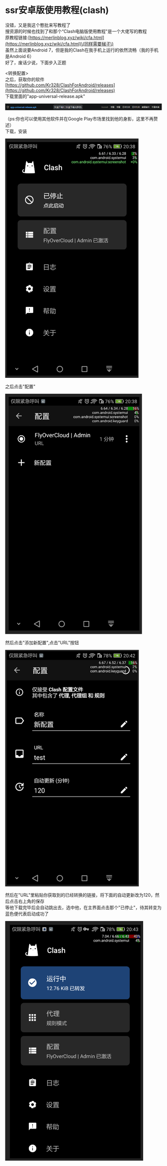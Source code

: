# ssr安卓版使用教程\(clash\)

没错，又是我这个憨批来写教程了  
搜资源的时候也找到了和那个“Clash电脑版使用教程"是一个大佬写的教程  
原教程链接:[https://merlinblog.xyz/wiki/cfa.html](https://merlinblog.xyz/wiki/cfa.html)\(同样需要梯子\)  
虽然上面说要Android 7，但是我的Clash在我手机上运行的依然流畅（我的手机是Android 6）  
好了，废话少说，下面步入正题

&lt;转换配置&gt;  
之后，获取你的软件  
[https://github.com/Kr328/ClashForAndroid/releases](https://github.com/Kr328/ClashForAndroid/releases)  
下载里面的"app-universal-release.apk"

![&#x4E0B;&#x8F7D;&#x9875;&#x9762;](.gitbook/assets/image%20%2820%29.png)

（ps:你也可以使用其他软件并在Google Play市场里找到他的身影，这里不再赘述）  
下载，安装

![&#x4E3B;&#x7A0B;&#x5E8F;&#x754C;&#x9762;](.gitbook/assets/image%20%2821%29.png)

之后点击"配置"

![&#x914D;&#x7F6E;&#x9875;&#x9762;](.gitbook/assets/image%20%2817%29.png)

然后点击"添加新配置",点击"URL"按钮

![&#x6DFB;&#x52A0;&#x65B0;&#x914D;&#x7F6E;](.gitbook/assets/image%20%2815%29.png)

然后在"URL"里粘贴你获取到的已经转换的链接，将下面的自动更新改为120，然后点击右上角的保存  
等他下载完毕后会自动跳出去，选中他，在主界面点击那个"已停止"，待其转变为蓝色便代表启动成功了

![~&#x6210;&#x529F;~](.gitbook/assets/image%20%2818%29.png)


